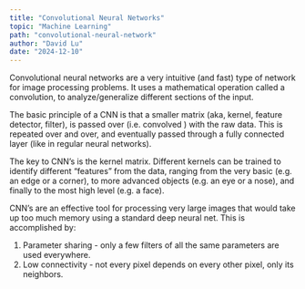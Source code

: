 ```yaml
---
title: "Convolutional Neural Networks"
topic: "Machine Learning"
path: "convolutional-neural-network"
author: "David Lu"
date: "2024-12-10"
---
```


Convolutional neural networks are a very intuitive (and fast) type of network for image processing problems. It uses a mathematical operation called a convolution, to analyze/generalize different sections of the input.

The basic principle of a CNN is that a smaller matrix (aka, kernel, feature detector, filter), is passed over (i.e. convolved ) with the raw data. This is repeated over and over, and eventually passed through a fully connected layer (like in regular neural networks).

The key to CNN’s is the kernel matrix. Different kernels can be trained to identify different “features” from the data, ranging from the very basic (e.g. an edge or a corner), to more advanced objects (e.g. an eye or a nose), and finally to the most high level (e.g. a face).

CNN’s are an effective tool for processing very large images that would take up too much memory using a standard deep neural net. This is accomplished by:

1. Parameter sharing - only a few filters of all the same parameters are used everywhere.
2. Low connectivity - not every pixel depends on every other pixel, only its neighbors.

